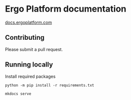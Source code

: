 Ergo Platform documentation
=======================================

[docs.ergoplatform.com](https://docs.ergoplatform.com/)

## Contributing

Please submit a pull request. 

## Running locally

Install required packages

```
python -m pip install -r requirements.txt
```

```
mkdocs serve
```

